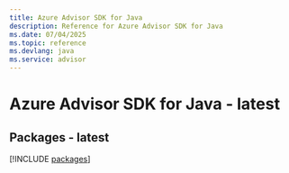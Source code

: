 ```yaml
---
title: Azure Advisor SDK for Java
description: Reference for Azure Advisor SDK for Java
ms.date: 07/04/2025
ms.topic: reference
ms.devlang: java
ms.service: advisor
---
```

# Azure Advisor SDK for Java - latest
## Packages - latest
[!INCLUDE [packages](advisor-index.md)]
